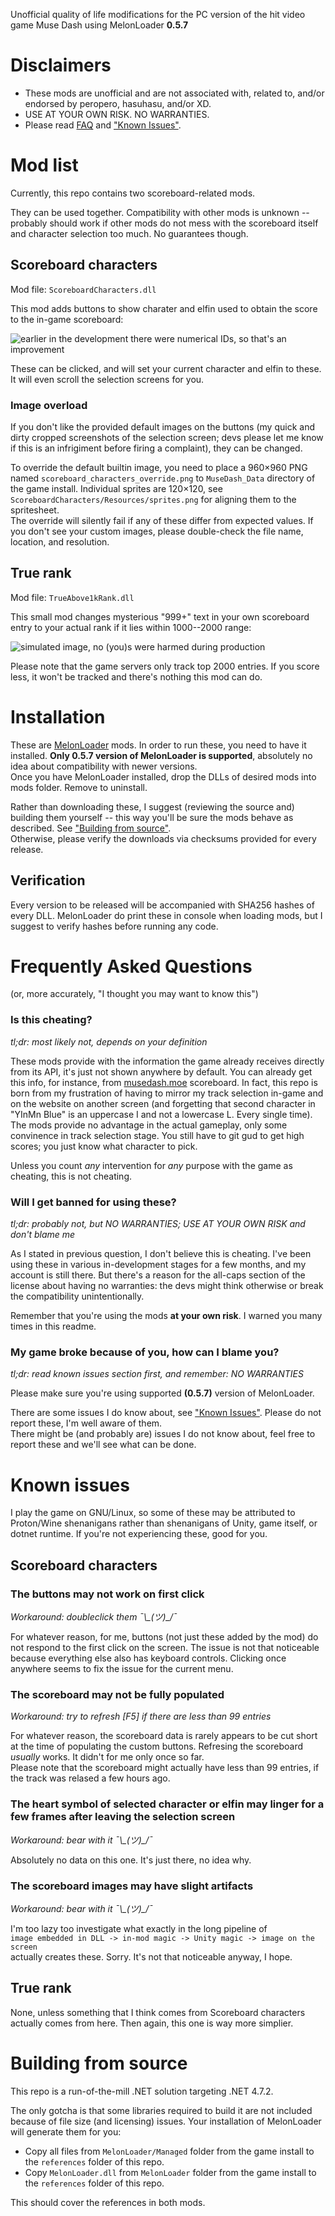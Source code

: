 Unofficial quality of life modifications for the PC version of the hit video game Muse Dash using MelonLoader **0.5.7**

# Disclaimers
* These mods are unofficial and are not associated with, related to, and/or endorsed by peropero, hasuhasu, and/or XD.
* USE AT YOUR OWN RISK. NO WARRANTIES.
* Please read [FAQ](#frequently-asked-questions) and ["Known Issues"](#known-issues).

# Mod list
Currently, this repo contains two scoreboard-related mods.

They can be used together. Compatibility with other mods is unknown -- probably should work if other mods do not mess with the scoreboard itself and character selection too much. No guarantees though.

## Scoreboard characters
Mod file: `ScoreboardCharacters.dll`

This mod adds buttons to show charater and elfin used to obtain the score to the in-game scoreboard:

![earlier in the development there were numerical IDs, so that's an improvement](readme-images/scoreboard-characters.png)

These can be clicked, and will set your current character and elfin to these. It will even scroll the selection screens for you.

### Image overload
If you don't like the provided default images on the buttons (my quick and dirty cropped screenshots of the selection screen; devs please let me know if this is an infrigiment before firing a complaint), they can be changed.

To override the default builtin image, you need to place a 960×960 PNG named `scoreboard_characters_override.png` to `MuseDash_Data` directory of the game install. Individual sprites are 120×120, see `ScoreboardCharacters/Resources/sprites.png` for aligning them to the spritesheet.  
The override will silently fail if any of these differ from expected values. If you don't see your custom images, please double-check the file name, location, and resolution.

## True rank
Mod file: `TrueAbove1kRank.dll`

This small mod changes mysterious "999+" text in your own scoreboard entry to your actual rank if it lies within 1000--2000 range:

![simulated image, no (you)s were harmed during production](readme-images/true-rank-showcase.png)

Please note that the game servers only track top 2000 entries. If you score less, it won't be tracked and there's nothing this mod can do.

# Installation
These are [MelonLoader](https://melonwiki.xyz/) mods. In order to run these, you need to have it installed. **Only 0.5.7 version of MelonLoader is supported**, absolutely no idea about compatibility with newer versions.  
Once you have MelonLoader installed, drop the DLLs of desired mods into mods folder. Remove to uninstall.

Rather than downloading these, I suggest (reviewing the source and) building them yourself -- this way you'll be sure the mods behave as described. See ["Building from source"](#building-from-source).  
Otherwise, please verify the downloads via checksums provided for every release.

## Verification
Every version to be released will be accompanied with SHA256 hashes of every DLL. MelonLoader do print these in console when loading mods, but I suggest to verify hashes before running any code.

# Frequently Asked Questions
(or, more accurately, "I thought you may want to know this")
### Is this cheating?
_tl;dr: most likely not, depends on your definition_

These mods provide with the information the game already receives directly from its API, it's just not shown anywhere by default. You can already get this info, for instance, from [musedash.moe](https://musedash.moe/) scoreboard. In fact, this repo is born from my frustration of having to mirror my track selection in-game and on the website on another screen (and forgetting that second character in "YInMn Blue" is an uppercase I and not a lowercase L. Every single time).  
The mods provide no advantage in the actual gameplay, only some convinence in track selection stage. You still have to git gud to get high scores; you just know what character to pick.

Unless you count _any_ intervention for _any_ purpose with the game as cheating, this is not cheating.

### Will I get banned for using these?
_tl;dr: probably not, but NO WARRANTIES; USE AT YOUR OWN RISK and don't blame me_

As I stated in previous question, I don't believe this is cheating. I've been using these in various in-development stages for a few months, and my account is still there. But there's a reason for the all-caps section of the license about having no warranties: the devs might think otherwise or break the compatibility unintentionally.  

Remember that you're using the mods **at your own risk**. I warned you many times in this readme.

### My game broke because of you, how can I blame you?
_tl;dr: read known issues section first, and remember: NO WARRANTIES_

Please make sure you're using supported **(0.5.7)** version of MelonLoader.

There are some issues I do know about, see ["Known Issues"](#known-issues). Please do not report these, I'm well aware of them.  
There might be (and probably are) issues I do not know about, feel free to report these and we'll see what can be done.

# Known issues
I play the game on GNU/Linux, so some of these may be attributed to Proton/Wine shenanigans rather than shenanigans of Unity, game itself, or dotnet runtime. If you're not experiencing these, good for you.

## Scoreboard characters
### The buttons may not work on first click
_Workaround: doubleclick them ¯\\\_(ツ)\_/¯_

For whatever reason, for me, buttons (not just these added by the mod) do not respond to the first click on the screen. The issue is not that noticeable because everything else also has keyboard controls. Clicking once anywhere seems to fix the issue for the current menu.

### The scoreboard may not be fully populated
_Workaround: try to refresh [F5] if there are less than 99 entries_

For whatever reason, the scoreboard data is rarely appears to be cut short at the time of populating the custom buttons. Refresing the scoreboard _usually_ works. It didn't for me only once so far.  
Please note that the scoreboard might actually have less than 99 entries, if the track was relased a few hours ago.

### The heart symbol of selected character or elfin may linger for a few frames after leaving the selection screen
_Workaround: bear with it ¯\\\_(ツ)\_/¯_

Absolutely no data on this one. It's just there, no idea why.

### The scoreboard images may have slight artifacts
_Workaround: bear with it ¯\\\_(ツ)\_/¯_

I'm too lazy too investigate what exactly in the long pipeline of  
`image embedded in DLL -> in-mod magic -> Unity magic -> image on the screen`  
actually creates these. Sorry. It's not that noticeable anyway, I hope.

## True rank
None, unless something that I think comes from Scoreboard characters actually comes from here. Then again, this one is way more simplier.

# Building from source
This repo is a run-of-the-mill .NET solution targeting .NET 4.7.2.

The only gotcha is that some libraries required to build it are not included because of file size (and licensing) issues. Your installation of MelonLoader will generate them for you:
* Copy all files from `MelonLoader/Managed` folder from the game install to the `references` folder of this repo.
* Copy `MelonLoader.dll` from `MelonLoader` folder from the game install to the `references` folder of this repo.

This should cover the references in both mods.
